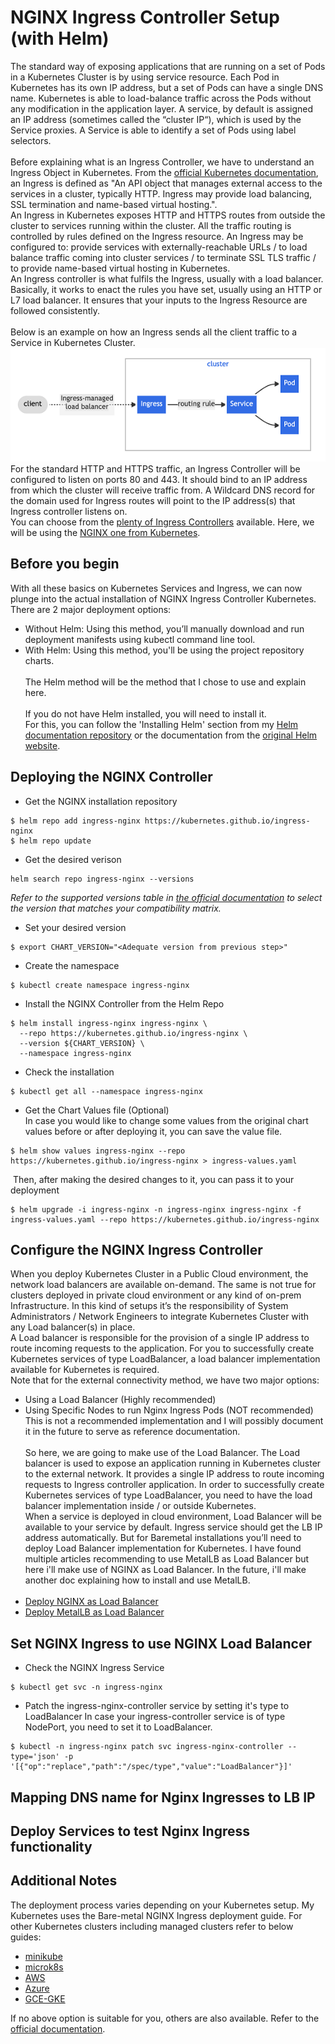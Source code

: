 # NGINX Ingress Controller Setup (with Helm)

The standard way of exposing applications that are running on a set of Pods in a Kubernetes Cluster is by using service resource. Each Pod in Kubernetes has its own IP address, but a set of Pods can have a single DNS name. Kubernetes is able to load-balance traffic across the Pods without any modification in the application layer. A service, by default is assigned an IP address (sometimes called the “cluster IP“), which is used by the Service proxies. A Service is able to identify a set of Pods using label selectors.
<br/><br/>
Before explaining what is an Ingress Controller, we have to understand an Ingress Object in Kubernetes. From the [official Kubernetes documentation](https://kubernetes.io/docs/concepts/services-networking/ingress/), an Ingress is defined as "An API object that manages external access to the services in a cluster, typically HTTP. Ingress may provide load balancing, SSL termination and name-based virtual hosting.".<br/>
An Ingress in Kubernetes exposes HTTP and HTTPS routes from outside the cluster to services running within the cluster. All the traffic routing is controlled by rules defined on the Ingress resource. An Ingress may be configured to: provide services with externally-reachable URLs / to load  balance traffic coming into cluster services / to terminate SSL TLS traffic / to provide name-based virtual hosting in Kubernetes.<br/>
An Ingress controller is what fulfils the Ingress, usually with a load balancer. Basically, it works to enact the rules you have set, usually using an HTTP or L7 load balancer. It ensures that your inputs to the Ingress Resource are followed consistently.<br/><br/>
Below is an example on how an Ingress sends all the client traffic to a Service in Kubernetes Cluster.</br>
![Schema](../img/NGINX_Controller_design.png)
<br/>
For the standard HTTP and HTTPS traffic, an Ingress Controller will be configured to listen on ports 80 and 443. It should bind to an IP address from which the cluster will receive traffic from. A Wildcard DNS record for the domain used for Ingress routes will point to the IP address(s) that Ingress controller listens on.<br/>
 You can choose from the [plenty of Ingress Controllers](https://kubernetes.io/docs/concepts/services-networking/ingress-controllers/) available. Here, we will be using the [NGINX one from Kubernetes](https://github.com/kubernetes/ingress-nginx/).
## Before you begin
With all these basics on Kubernetes Services and Ingress, we can now plunge into the actual installation of NGINX Ingress Controller Kubernetes. There are 2 major deployment options:
* Without Helm: 
Using this method, you’ll manually download and run deployment manifests using kubectl command line tool.
* With Helm:
Using this method, you'll be using the project repository charts.
<br/><br/>The Helm method will be the method that I chose to use and explain here.<br/><br/>
If you do not have Helm installed, you will need to install it.<br/> 
For this, you can follow the 'Installing Helm' section from my [Helm documentation repository](https://github.com/hereishd/k8s_Tutorials/tree/main/Helm) or the documentation from the [original Helm website](https://helm.sh/docs/intro/install/).
## Deploying the NGINX Controller
* Get the NGINX installation repository
```
$ helm repo add ingress-nginx https://kubernetes.github.io/ingress-nginx
$ helm repo update
```
* Get the desired verison
```
helm search repo ingress-nginx --versions
```
*Refer to the supported versions table in [the official documentation](https://github.com/kubernetes/ingress-nginx/) to select the version that matches your compatibility matrix.*
* Set your desired version
```
$ export CHART_VERSION="<Adequate version from previous step>"
```
* Create the namespace
```
$ kubectl create namespace ingress-nginx
```
* Install the NGINX Controller from the Helm Repo
```
$ helm install ingress-nginx ingress-nginx \
  --repo https://kubernetes.github.io/ingress-nginx \
  --version ${CHART_VERSION} \
  --namespace ingress-nginx
```
* Check the installation
```
$ kubectl get all --namespace ingress-nginx
```
* Get the Chart Values file (Optional)
<br/>In case you would like to change some values from the original chart values before or after deploying it, you can save the value file.
```
$ helm show values ingress-nginx --repo https://kubernetes.github.io/ingress-nginx > ingress-values.yaml
```
&nbsp;Then, after making the desired changes to it, you can pass it to your deployment
```
$ helm upgrade -i ingress-nginx -n ingress-nginx ingress-nginx -f ingress-values.yaml --repo https://kubernetes.github.io/ingress-nginx
```
## Configure the NGINX Ingress Controller
When you deploy Kubernetes Cluster in a Public Cloud environment, the network load balancers are available on-demand. The same is not true for clusters deployed in private cloud environment or any kind of on-prem Infrastructure. In this kind of setups it’s the responsibility of System Administrators / Network Engineers to integrate Kubernetes Cluster with any Load balancer(s) in place.<br/>
A Load balancer is responsible for the provision of a single IP address to route incoming requests to the application. For you to successfully create Kubernetes services of type LoadBalancer, a load balancer implementation available for Kubernetes is required.<br/>
Note that for the external connectivity method, we have two major options:
* Using a Load Balancer (Highly recommended)
* Using Specific Nodes to run Nginx Ingress Pods (NOT recommended)<br/>
This is not a recommended implementation and I will possibly document it in the future to serve as reference documentation.
<br/><br/>
So here, we are going to make use of the Load Balancer. The Load balancer is used to expose an application running in Kubernetes cluster to the external network. It provides a single IP address to route incoming requests to Ingress controller application. In order to successfully create Kubernetes services of type LoadBalancer, you need to have the load balancer implementation inside / or outside Kubernetes.<br/>
When a service is deployed in cloud environment, Load Balancer will be available to your service by default. Ingress service should get the LB IP address automatically. But for Baremetal installations you’ll need to deploy Load Balancer implementation for Kubernetes. I have found multiple articles recommending to use MetalLB as Load Balancer but here i'll make use of NGINX as Load Balancer. In the future, i'll make another doc explaining how to install and use MetalLB.<br/><br/>
* [Deploy NGINX as Load Balancer](Nginx-Load-Balancer/readme.md)
* [Deploy MetalLB as Load Balancer](MetalLB-Load-Balancer/readme.md)
## Set NGINX Ingress to use NGINX Load Balancer
* Check the NGINX Ingress Service
```
$ kubectl get svc -n ingress-nginx
```
* Patch the ingress-nginx-controller service by setting it's type to LoadBalancer
In case your ingress-controller service is of type NodePort, you need to set it to LoadBalancer.
```
$ kubectl -n ingress-nginx patch svc ingress-nginx-controller --type='json' -p '[{"op":"replace","path":"/spec/type","value":"LoadBalancer"}]'
```

## Mapping DNS name for Nginx Ingresses to LB IP

## Deploy Services to test Nginx Ingress functionality 

## Additional Notes
The deployment process varies depending on your Kubernetes setup. My Kubernetes uses the Bare-metal NGINX Ingress deployment guide. For other Kubernetes clusters including managed clusters refer to below guides:
* [minikube](https://kubernetes.github.io/ingress-nginx/deploy/#minikube)
* [microk8s](https://kubernetes.github.io/ingress-nginx/deploy/#microk8s)
* [AWS](https://kubernetes.github.io/ingress-nginx/deploy/#aws)
* [Azure](https://kubernetes.github.io/ingress-nginx/deploy/#azure)
* [GCE-GKE](https://kubernetes.github.io/ingress-nginx/deploy/#gce-gke)

If no above option is suitable for you, others are also available. Refer to the [official documentation](https://kubernetes.github.io/ingress-nginx/deploy/).